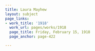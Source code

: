 ```yaml
---
title: Laura Mayhew
layout: subject
page_links:
- work_title: '1918'
  work_url: pages/works/1918
  page_title: Friday, February 15, 1918
  page_anchor: page-422

---
```


